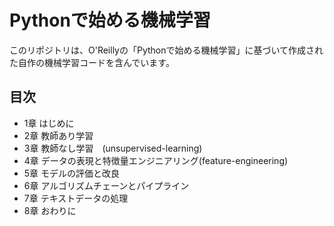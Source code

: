 # Pythonで始める機械学習

このリポジトリは、O'Reillyの「Pythonで始める機械学習」に基づいて作成された自作の機械学習コードを含んでいます。

## 目次

- 1章 はじめに
- 2章 教師あり学習
- 3章 教師なし学習　(unsupervised-learning)
- 4章 データの表現と特徴量エンジニアリング(feature-engineering)
- 5章 モデルの評価と改良
- 6章 アルゴリズムチェーンとパイプライン
- 7章 テキストデータの処理
- 8章 おわりに


